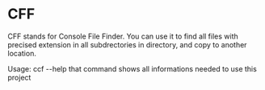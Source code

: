# CFF
CFF stands for Console File Finder.
You can use it to find all files with precised extension in all subdrectories in directory, and copy to another location.

Usage:
ccf --help  that command shows all informations needed to use this project
